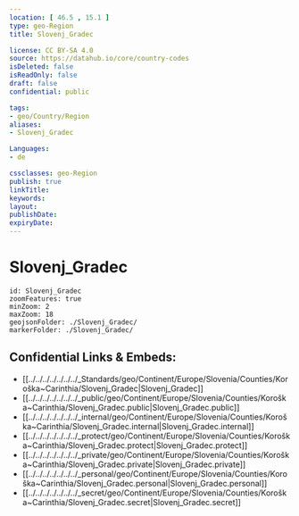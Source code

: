 ```yaml
---
location: [ 46.5 , 15.1 ] 
type: geo-Region
title: Slovenj_Gradec

license: CC BY-SA 4.0
source: https://datahub.io/core/country-codes
isDeleted: false
isReadOnly: false
draft: false
confidential: public

tags:
- geo/Country/Region
aliases:
- Slovenj_Gradec

Languages:
- de

cssclasses: geo-Region
publish: true
linkTitle: 
keywords: 
layout: 
publishDate: 
expiryDate: 
---
```


# Slovenj_Gradec

```leaflet
id: Slovenj_Gradec
zoomFeatures: true 
minZoom: 2 
maxZoom: 18
geojsonFolder: ./Slovenj_Gradec/
markerFolder: ./Slovenj_Gradec/
```


## Confidential Links & Embeds: 
- [[../../../../../../../_Standards/geo/Continent/Europe/Slovenia/Counties/Koroška~Carinthia/Slovenj_Gradec|Slovenj_Gradec]] 
- [[../../../../../../../_public/geo/Continent/Europe/Slovenia/Counties/Koroška~Carinthia/Slovenj_Gradec.public|Slovenj_Gradec.public]] 
- [[../../../../../../../_internal/geo/Continent/Europe/Slovenia/Counties/Koroška~Carinthia/Slovenj_Gradec.internal|Slovenj_Gradec.internal]] 
- [[../../../../../../../_protect/geo/Continent/Europe/Slovenia/Counties/Koroška~Carinthia/Slovenj_Gradec.protect|Slovenj_Gradec.protect]] 
- [[../../../../../../../_private/geo/Continent/Europe/Slovenia/Counties/Koroška~Carinthia/Slovenj_Gradec.private|Slovenj_Gradec.private]] 
- [[../../../../../../../_personal/geo/Continent/Europe/Slovenia/Counties/Koroška~Carinthia/Slovenj_Gradec.personal|Slovenj_Gradec.personal]] 
- [[../../../../../../../_secret/geo/Continent/Europe/Slovenia/Counties/Koroška~Carinthia/Slovenj_Gradec.secret|Slovenj_Gradec.secret]] 

